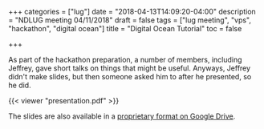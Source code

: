 +++
categories = ["lug"]
date = "2018-04-13T14:09:20-04:00"
description = "NDLUG meeting 04/11/2018"
draft = false
tags = ["lug meeting", "vps", "hackathon", "digital ocean"]
title = "Digital Ocean Tutorial"
toc = false

+++

As part of the hackathon preparation, a number of members, including Jeffrey, gave short talks on things that might be useful.
Anyways, Jeffrey didn't make slides, but then someone asked him to after he presented, so he did.

<!--more-->


{{< viewer "presentation.pdf" >}}

The slides are also available in a [proprietary format on Google Drive](https://docs.google.com/presentation/d/1PYm4Tf0AA4fYHrnasiisn3zlHYc64_-6feF3tLKde3M/edit?usp=sharing).
